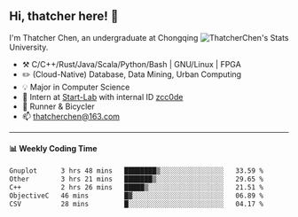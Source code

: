 ## Hi, thatcher here! :wave:

<img align="right" src="https://github-readme-stats.vercel.app/api?username=thatcherchen&title_color=333&text_color=777" alt="ThatcherChen's Stats" >

I'm Thatcher Chen, an undergraduate at Chongqing University.

- :hammer_and_pick:  C/C++/Rust/Java/Scala/Python/Bash | GNU/Linux | FPGA
- :pencil2:  (Cloud-Native) Database, Data Mining, Urban Computing
- :bulb:   Major in Computer Science
- :telescope:  Intern at [Start-Lab](https://github.com/Spatio-Temporal-Lab) with internal ID [zcc0de](https://github.com/zcc0de)
- :seedling:  Runner & Bicycler
- :mailbox: thatcherchen@163.com

---

#### :bar_chart: Weekly Coding Time

<!--START_SECTION:waka-->

```txt
Gnuplot      3 hrs 48 mins   ████████▒░░░░░░░░░░░░░░░░   33.59 %
Other        3 hrs 21 mins   ███████▒░░░░░░░░░░░░░░░░░   29.65 %
C++          2 hrs 26 mins   █████▒░░░░░░░░░░░░░░░░░░░   21.51 %
ObjectiveC   46 mins         █▓░░░░░░░░░░░░░░░░░░░░░░░   06.89 %
CSV          28 mins         █░░░░░░░░░░░░░░░░░░░░░░░░   04.17 %
```

<!--END_SECTION:waka-->
